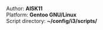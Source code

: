Author: **AISK11**<br/>
Platform: **Gentoo GNU/Linux**<br/>
Script directory: **~/config/i3/scripts/**
